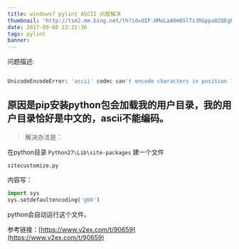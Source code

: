 ```yaml
---
title: windows7 pylint ASCII 问题解决
thumbnail: 'http://tse2.mm.bing.net/th?id=OIP.HMoLaA0mOSlTzJRGppa0ZQEgEs&pid=15.1'
date: 2017-09-08 22:22:36
tags: pylint
banner:
---
```


问题描述:

``` bash

UnicodeEncodeError: 'ascii' codec can't encode characters in position 1-5: ordinal not in range(128) 
```

## 原因是pip安装python包会加载我的用户目录，我的用户目录恰好是中文的，ascii不能编码。

>解决办法是： 

在python目录 ``Python27\Lib\site-packages`` 建一个文件

``sitecustomize.py``

内容写： 

``` py
import sys 
sys.setdefaultencoding('gbk') 
```
python会自动运行这个文件。

参考链接：[https://www.v2ex.com/t/90659](https://www.v2ex.com/t/90659)